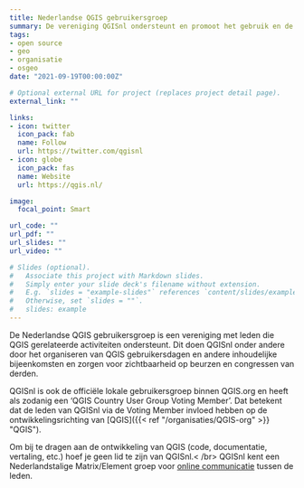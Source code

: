 ```yaml
---
title: Nederlandse QGIS gebruikersgroep
summary: De vereniging QGISnl ondersteunt en promoot het gebruik en de ontwikkeling van QGIS.
tags:
- open source
- geo
- organisatie
- osgeo
date: "2021-09-19T00:00:00Z"

# Optional external URL for project (replaces project detail page).
external_link: ""

links:
- icon: twitter
  icon_pack: fab
  name: Follow
  url: https://twitter.com/qgisnl
- icon: globe
  icon_pack: fas
  name: Website
  url: https://qgis.nl/

image:
  focal_point: Smart

url_code: ""
url_pdf: ""
url_slides: ""
url_video: ""

# Slides (optional).
#   Associate this project with Markdown slides.
#   Simply enter your slide deck's filename without extension.
#   E.g. `slides = "example-slides"` references `content/slides/example-slides.md`.
#   Otherwise, set `slides = ""`.
#   slides: example
---
```


De Nederlandse QGIS gebruikersgroep is een vereniging met leden die QGIS gerelateerde activiteiten ondersteunt. Dit doen QGISnl onder andere door het organiseren van QGIS gebruikersdagen en andere inhoudelijke bijeenkomsten en zorgen voor zichtbaarheid op beurzen en congressen van derden.

QGISnl is ook de officiële lokale gebruikersgroep binnen QGIS.org en heeft als zodanig een ‘QGIS Country User Group Voting Member’. Dat betekent dat de leden van QGISnl via de Voting Member invloed hebben op de ontwikkelingsrichting van [QGIS]({{< ref "/organisaties/QGIS-org" >}} "QGIS").

Om bij te dragen aan de ontwikkeling van QGIS (code, documentatie, vertaling, etc.) hoef je geen lid te zijn van QGISnl.< /br>
QGISnl kent een Nederlandstalige Matrix/Element groep voor [online communicatie](https://qgis.nl/2020/12/10/communicatieplatform-gebruikersvereniging/) tussen de leden. 
